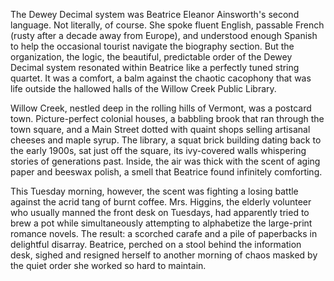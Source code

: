 The Dewey Decimal system was Beatrice Eleanor Ainsworth's second language. Not literally, of course. She spoke fluent English, passable French (rusty after a decade away from Europe), and understood enough Spanish to help the occasional tourist navigate the biography section. But the organization, the logic, the beautiful, predictable order of the Dewey Decimal system resonated within Beatrice like a perfectly tuned string quartet. It was a comfort, a balm against the chaotic cacophony that was life outside the hallowed halls of the Willow Creek Public Library.

Willow Creek, nestled deep in the rolling hills of Vermont, was a postcard town. Picture-perfect colonial houses, a babbling brook that ran through the town square, and a Main Street dotted with quaint shops selling artisanal cheeses and maple syrup. The library, a squat brick building dating back to the early 1900s, sat just off the square, its ivy-covered walls whispering stories of generations past. Inside, the air was thick with the scent of aging paper and beeswax polish, a smell that Beatrice found infinitely comforting.

This Tuesday morning, however, the scent was fighting a losing battle against the acrid tang of burnt coffee. Mrs. Higgins, the elderly volunteer who usually manned the front desk on Tuesdays, had apparently tried to brew a pot while simultaneously attempting to alphabetize the large-print romance novels. The result: a scorched carafe and a pile of paperbacks in delightful disarray. Beatrice, perched on a stool behind the information desk, sighed and resigned herself to another morning of chaos masked by the quiet order she worked so hard to maintain.
